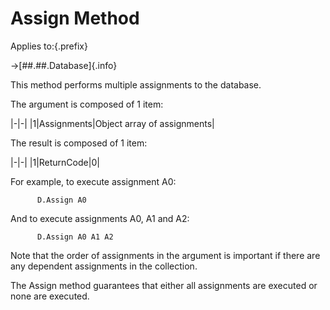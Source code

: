 # Assign Method

Applies to:{.prefix}

→[##.##.Database]{.info}

This method performs multiple assignments to the database.

The argument is composed of 1 item:

|-|-|
|1|Assignments|Object array of assignments|

The result is composed of 1 item:

|-|-|
|1|ReturnCode|0|

For example, to execute assignment A0:

~~~
      D.Assign A0
~~~

And to execute assignments A0, A1 and A2:

~~~
      D.Assign A0 A1 A2
~~~

Note that the order of assignments in the argument is important if there are any dependent
assignments in the collection.

The Assign method guarantees that either all assignments are executed or none are executed.

